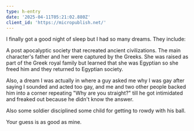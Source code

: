 ```yaml
---
type: h-entry
date: '2025-04-11T05:21:02.880Z'
client_id: 'https://micropublish.net/'
---
```

I finally got a good night of sleep but I had so many dreams. They include: 

A post apocalyptic society that recreated ancient civilizations. The main character's father and her were captured by the Greeks. She was raised as part of the Greek royal family but learned that she was Egyptian so she freed him and they returned to Egyptian society.

Also, a dream I was actually in where a guy asked me why I was gay after saying I sounded and acted too gay, and me and two other people backed him into a corner repeating "Why are you straight?" till he got intimidated and freaked out because he didn't know the answer. 

Also some soldier disciplined some child for getting to rowdy with his ball.

Your guess is as good as mine.

